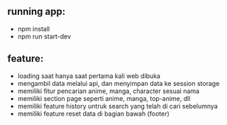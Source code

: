 ## running app:
- npm install
- npm run start-dev

## feature:
- loading saat hanya saat pertama kali web dibuka
- mengambil data melalui api, dan menyimpan data ke session storage
- memiliki fitur pencarian anime, manga, character sesuai nama
- memiliki section page seperti anime, manga, top-anime, dll
- memiliki feature history untruk search yang telah di cari sebelumnya
- memiliki feature reset data di bagian bawah (footer)